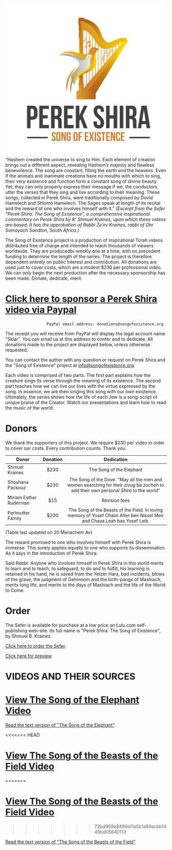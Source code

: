 ![Logo](assets/Logo.png "Perek Shira: Song Of Existence")

“Hashem created the universe to sing to Him. Each element of creation brings out a different aspect, revealing Hashem’s majesty and 
flawless benevolence. The song are constant, filling the earth and the heavens. Even if the animals and inanimate creations have no 
mouths with which to sing, their very existence and function form a constant song of divine beauty. Yet, they can only properly express 
their message if we, the conductors, utter the verses that they sing and live according to their meaning. These songs, collected in 
Perek Shira, were traditionally composed by Dovid Hamelech and Shlomo Hamelech. The Sages speak at length of its recital and the reward 
of one who involves himself with it.”
*(Excerpt from the Sefer “Perek Shira: The Song of Existence”, a comprehensive inspirational commentary on Perek Shira by R’ Shmuel 
Kraines, upon which these videos are based. It has the approbation of Rabbi Ze’ev Kraines, rabbi of Ohr Somayach Sandton, South Africa.)*

The Song of Existence project is a production of inspirational Torah videos distributed free of charge and intended to reach thousands 
of viewers worldwide. They are producedbi-weekly one at a time, with no precedent funding to determine the length of the series. The 
project is therefore dependent entirely on public interest and contribution. All donations are used just to cover costs, which are a
modest $230 
per professional video. We can only begin the next production after the necessary sponsorship has been made. Donate, dedicate, merit.

   # [Click here to sponsor a Perek Shira video via Paypal](http://www.paypal.com)
                      PayPal email address: donations@songofexistence.org

The receipt you will receive from PayPal will display the legal account name "Sklar". You can email us at this address to confer and to dedicate. All donations made to the project are displayed below, unless otherwise requested. 

You can contact the author with any question or request on Perek Shira and the "Song of Existence" project at info@songofexistence.org.

Each video is comprised of two parts. The first part explains how the creature sings its verse through the meaning of its existence. The 
second part teaches how we can live our lives with the virtue expressed by the song. In essence, we are then singing this song with our 
own existence. Ultimately, the series shows how the life of each Jew is a song-script of unique praise of the Creator. Watch our 
presentations and learn how to read the music of the world.

# Donors

We thank the supporters of this project. We require $230 per video in order to cover our costs. Every contribution counts. Thank you.

| Donor   | Donation | Dedication |
| -----   | :----: | :-------------: |
|Shmuel Kraines| $230   | The Song of the Elephant            |
|Shoshana Packouz| $230 |The Song of the Dove. "May all the men and women searching for their *zivug* be *zocheh* to add their own personal *Shira* to the world"|
|Miriam Esther Ruderman| $15   | Revision fees |            
|Perlmutter Family|$230|The Song of the Beasts of the Field. In loving memory of Yosef Chaim Alter ben Nissel Meir and Chava Leah bas Yosef Leib.|

(Table last updated on 20 Menachem Av)

The reward promised to one who involves himself with Perek Shira is immense. This surely applies equally to one who supports its 
dissemination. As it says in the introduction of Perek Shira:

Said Rebbi: Anyone who involves himself in Perek Shira in this world merits to learn and to teach, to safeguard, to do and 
to fulfill, his learning is retained in his hand, he is saved from the Yetzer Hara, bad incidents, blows  of the grave, the judgment of 
Gehinnom and the birth-pangs of Mashiach, merits long life, and merits to the days of Mashiach and the life of the World to Come.

# Order

The Sefer is available for purchase at a low price on Lulu.com self-publishing web-site. Its full name is "Perek Shira: The Song of 
Existence", by Shmuel B. Kraines. 

[Click here to order the Sefer](http://www.lulu.com/content/paperback-book/perek-shira-the-song-of-existence/24652186). 

[Click here for preview](assets/Sample%20Preview.pdf)

# VIDEOS AND THEIR SOURCES

# [View The Song of the Elephant Video](https://drive.google.com/open?id=1nNxtJjymrVlw8ZI8DRUcGYBsp5_ORq3r)

[Read the text version of "The Song of the Elephant"](assets/Elephant.pdf)

<<<<<<< HEAD
# [View The Song of the Beasts of the Field Video](https://drive.google.com/)
=======
# [View The Song of the Beasts of the Field Video](https://www.torahanytime.com/#/lectures?v=90335)
>>>>>>> 72bd969e8496bf1a5b1a89acbb1449bd05640113

[Read the text version of "The Song of the Beasts of the Field"](assets/Beasts.pdf)
